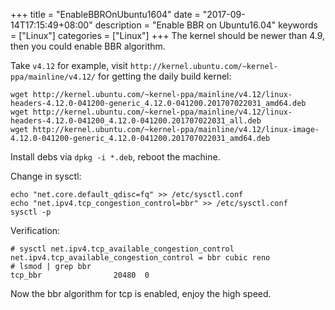 +++
title = "EnableBBROnUbuntu1604"
date = "2017-09-14T17:15:49+08:00"
description = "Enable BBR on Ubuntu16.04"
keywords = ["Linux"]
categories = ["Linux"]
+++
The kernel should be newer than 4.9, then you could enable BBR algorithm.    

Take `v4.12` for example, visit
`http://kernel.ubuntu.com/~kernel-ppa/mainline/v4.12/` for getting the daily
build kernel:    

```
wget http://kernel.ubuntu.com/~kernel-ppa/mainline/v4.12/linux-headers-4.12.0-041200-generic_4.12.0-041200.201707022031_amd64.deb
wget http://kernel.ubuntu.com/~kernel-ppa/mainline/v4.12/linux-headers-4.12.0-041200_4.12.0-041200.201707022031_all.deb
wget http://kernel.ubuntu.com/~kernel-ppa/mainline/v4.12/linux-image-4.12.0-041200-generic_4.12.0-041200.201707022031_amd64.deb
```
Install debs via `dpkg -i *.deb`, reboot the machine.    

Change in sysctl:   

```
echo "net.core.default_qdisc=fq" >> /etc/sysctl.conf
echo "net.ipv4.tcp_congestion_control=bbr" >> /etc/sysctl.conf
sysctl -p
```
Verification:    

```
# sysctl net.ipv4.tcp_available_congestion_control
net.ipv4.tcp_available_congestion_control = bbr cubic reno
# lsmod | grep bbr
tcp_bbr                20480  0
```
Now the bbr algorithm for tcp is enabled, enjoy the high speed. 

